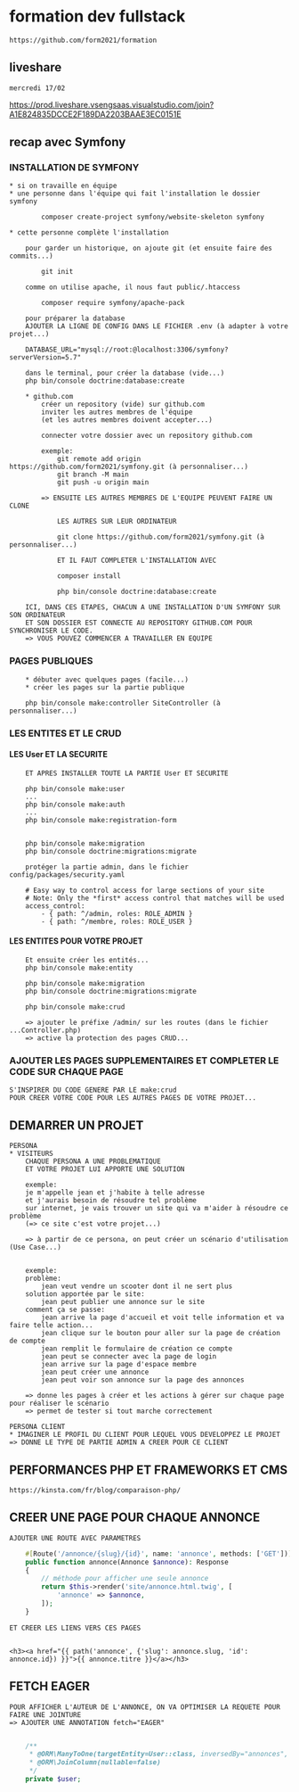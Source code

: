 # formation dev fullstack

    https://github.com/form2021/formation

## liveshare

    mercredi 17/02

https://prod.liveshare.vsengsaas.visualstudio.com/join?A1E824835DCCE2F189DA2203BAAE3EC0151E


## recap avec Symfony


### INSTALLATION DE SYMFONY

    * si on travaille en équipe
    * une personne dans l'équipe qui fait l'installation le dossier symfony

            composer create-project symfony/website-skeleton symfony

    * cette personne complète l'installation

        pour garder un historique, on ajoute git (et ensuite faire des commits...)
        
            git init

        comme on utilise apache, il nous faut public/.htaccess

            composer require symfony/apache-pack

        pour préparer la database
        AJOUTER LA LIGNE DE CONFIG DANS LE FICHIER .env (à adapter à votre projet...)

        DATABASE_URL="mysql://root:@localhost:3306/symfony?serverVersion=5.7"

        dans le terminal, pour créer la database (vide...)
        php bin/console doctrine:database:create

        * github.com
            créer un repository (vide) sur github.com
            inviter les autres membres de l'équipe 
            (et les autres membres doivent accepter...)

            connecter votre dossier avec un repository github.com

            exemple:
                git remote add origin https://github.com/form2021/symfony.git (à personnaliser...)
                git branch -M main
                git push -u origin main

            => ENSUITE LES AUTRES MEMBRES DE L'EQUIPE PEUVENT FAIRE UN CLONE

                LES AUTRES SUR LEUR ORDINATEUR

                git clone https://github.com/form2021/symfony.git (à personnaliser...)

                ET IL FAUT COMPLETER L'INSTALLATION AVEC

                composer install

                php bin/console doctrine:database:create

        ICI, DANS CES ETAPES, CHACUN A UNE INSTALLATION D'UN SYMFONY SUR SON ORDINATEUR
        ET SON DOSSIER EST CONNECTE AU REPOSITORY GITHUB.COM POUR SYNCHRONISER LE CODE.
        => VOUS POUVEZ COMMENCER A TRAVAILLER EN EQUIPE

### PAGES PUBLIQUES

        * débuter avec quelques pages (facile...)
        * créer les pages sur la partie publique

        php bin/console make:controller SiteController (à personnaliser...)

### LES ENTITES ET LE CRUD

#### LES User ET LA SECURITE

        ET APRES INSTALLER TOUTE LA PARTIE User ET SECURITE

        php bin/console make:user
        ...
        php bin/console make:auth
        ...
        php bin/console make:registration-form


        php bin/console make:migration
        php bin/console doctrine:migrations:migrate

        protéger la partie admin, dans le fichier config/packages/security.yaml

        # Easy way to control access for large sections of your site
        # Note: Only the *first* access control that matches will be used
        access_control:
            - { path: ^/admin, roles: ROLE_ADMIN }
            - { path: ^/membre, roles: ROLE_USER }

#### LES ENTITES POUR VOTRE PROJET

        Et ensuite créer les entités...
        php bin/console make:entity

        php bin/console make:migration
        php bin/console doctrine:migrations:migrate

        php bin/console make:crud

        => ajouter le préfixe /admin/ sur les routes (dans le fichier ...Controller.php)
        => active la protection des pages CRUD...

### AJOUTER LES PAGES SUPPLEMENTAIRES ET COMPLETER LE CODE SUR CHAQUE PAGE


    S'INSPIRER DU CODE GENERE PAR LE make:crud
    POUR CREER VOTRE CODE POUR LES AUTRES PAGES DE VOTRE PROJET...


## DEMARRER UN PROJET

    PERSONA
    * VISITEURS
        CHAQUE PERSONA A UNE PROBLEMATIQUE
        ET VOTRE PROJET LUI APPORTE UNE SOLUTION

        exemple: 
        je m'appelle jean et j'habite à telle adresse
        et j'aurais besoin de résoudre tel problème
        sur internet, je vais trouver un site qui va m'aider à résoudre ce problème
        (=> ce site c'est votre projet...)

        => à partir de ce persona, on peut créer un scénario d'utilisation (Use Case...)


        exemple:
        problème:
            jean veut vendre un scooter dont il ne sert plus
        solution apportée par le site:
            jean peut publier une annonce sur le site
        comment ça se passe:
            jean arrive la page d'accueil et voit telle information et va faire telle action...
            jean clique sur le bouton pour aller sur la page de création de compte
            jean remplit le formulaire de création ce compte
            jean peut se connecter avec la page de login
            jean arrive sur la page d'espace membre
            jean peut créer une annonce
            jean peut voir son annonce sur la page des annonces

        => donne les pages à créer et les actions à gérer sur chaque page pour réaliser le scénario
        => permet de tester si tout marche correctement

    PERSONA CLIENT
    * IMAGINER LE PROFIL DU CLIENT POUR LEQUEL VOUS DEVELOPPEZ LE PROJET
    => DONNE LE TYPE DE PARTIE ADMIN A CREER POUR CE CLIENT


## PERFORMANCES PHP ET FRAMEWORKS ET CMS

    https://kinsta.com/fr/blog/comparaison-php/

## CREER UNE PAGE POUR CHAQUE ANNONCE


    AJOUTER UNE ROUTE AVEC PARAMETRES

```php
    #[Route('/annonce/{slug}/{id}', name: 'annonce', methods: ['GET'])]
    public function annonce(Annonce $annonce): Response
    {
        // méthode pour afficher une seule annonce
        return $this->render('site/annonce.html.twig', [
            'annonce' => $annonce,
        ]);
    }


```

    ET CREER LES LIENS VERS CES PAGES

```twig

<h3><a href="{{ path('annonce', {'slug': annonce.slug, 'id': annonce.id}) }}">{{ annonce.titre }}</a></h3>

```

## FETCH EAGER

    POUR AFFICHER L'AUTEUR DE L'ANNONCE, ON VA OPTIMISER LA REQUETE POUR FAIRE UNE JOINTURE
    => AJOUTER UNE ANNOTATION fetch="EAGER"

```php

    /**
     * @ORM\ManyToOne(targetEntity=User::class, inversedBy="annonces", fetch="EAGER")
     * @ORM\JoinColumn(nullable=false)
     */
    private $user;

```